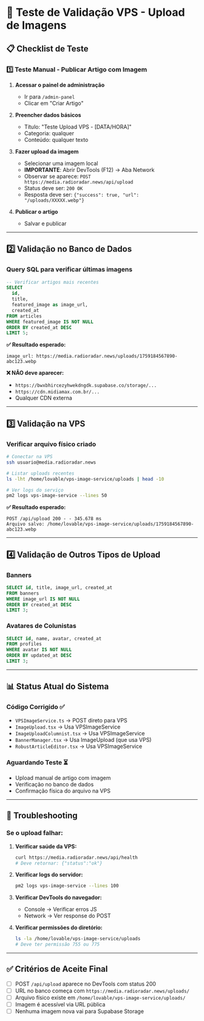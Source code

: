 # 🧪 Teste de Validação VPS - Upload de Imagens

## 📋 Checklist de Teste

### 1️⃣ Teste Manual - Publicar Artigo com Imagem

1. **Acessar o painel de administração**
   - Ir para `/admin-panel`
   - Clicar em "Criar Artigo"

2. **Preencher dados básicos**
   - Título: "Teste Upload VPS - [DATA/HORA]"
   - Categoria: qualquer
   - Conteúdo: qualquer texto

3. **Fazer upload da imagem**
   - Selecionar uma imagem local
   - **IMPORTANTE**: Abrir DevTools (F12) → Aba Network
   - Observar se aparece: `POST https://media.radioradar.news/api/upload`
   - Status deve ser: `200 OK`
   - Resposta deve ser: `{"success": true, "url": "/uploads/XXXXX.webp"}`

4. **Publicar o artigo**
   - Salvar e publicar

---

## 2️⃣ Validação no Banco de Dados

### Query SQL para verificar últimas imagens

```sql
-- Verificar artigos mais recentes
SELECT 
  id, 
  title, 
  featured_image as image_url,
  created_at
FROM articles
WHERE featured_image IS NOT NULL
ORDER BY created_at DESC
LIMIT 5;
```

**✅ Resultado esperado:**
```
image_url: https://media.radioradar.news/uploads/1759184567890-abc123.webp
```

**❌ NÃO deve aparecer:**
- `https://bwxbhircezyhwekdngdk.supabase.co/storage/...`
- `https://cdn.midiamax.com.br/...`
- Qualquer CDN externa

---

## 3️⃣ Validação na VPS

### Verificar arquivo físico criado

```bash
# Conectar na VPS
ssh usuario@media.radioradar.news

# Listar uploads recentes
ls -lht /home/lovable/vps-image-service/uploads | head -10

# Ver logs do serviço
pm2 logs vps-image-service --lines 50
```

**✅ Resultado esperado:**
```
POST /api/upload 200 - - 345.678 ms
Arquivo salvo: /home/lovable/vps-image-service/uploads/1759184567890-abc123.webp
```

---

## 4️⃣ Validação de Outros Tipos de Upload

### Banners
```sql
SELECT id, title, image_url, created_at
FROM banners
WHERE image_url IS NOT NULL
ORDER BY created_at DESC
LIMIT 3;
```

### Avatares de Colunistas
```sql
SELECT id, name, avatar, created_at
FROM profiles
WHERE avatar IS NOT NULL
ORDER BY updated_at DESC
LIMIT 3;
```

---

## 📊 Status Atual do Sistema

### Código Corrigido ✅
- `VPSImageService.ts` → POST direto para VPS
- `ImageUpload.tsx` → Usa VPSImageService
- `ImageUploadColumnist.tsx` → Usa VPSImageService
- `BannerManager.tsx` → Usa ImageUpload (que usa VPS)
- `RobustArticleEditor.tsx` → Usa VPSImageService

### Aguardando Teste ⏳
- Upload manual de artigo com imagem
- Verificação no banco de dados
- Confirmação física do arquivo na VPS

---

## 🚨 Troubleshooting

### Se o upload falhar:

1. **Verificar saúde da VPS:**
   ```bash
   curl https://media.radioradar.news/api/health
   # Deve retornar: {"status":"ok"}
   ```

2. **Verificar logs do servidor:**
   ```bash
   pm2 logs vps-image-service --lines 100
   ```

3. **Verificar DevTools do navegador:**
   - Console → Verificar erros JS
   - Network → Ver response do POST

4. **Verificar permissões do diretório:**
   ```bash
   ls -la /home/lovable/vps-image-service/uploads
   # Deve ter permissão 755 ou 775
   ```

---

## ✅ Critérios de Aceite Final

- [ ] POST `/api/upload` aparece no DevTools com status 200
- [ ] URL no banco começa com `https://media.radioradar.news/uploads/`
- [ ] Arquivo físico existe em `/home/lovable/vps-image-service/uploads/`
- [ ] Imagem é acessível via URL pública
- [ ] Nenhuma imagem nova vai para Supabase Storage
